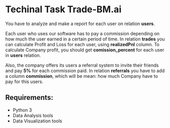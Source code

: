 # Techinal Task Trade-BM.ai


You have to analyze and make a report for each user on relation **users**.


Each user who uses our software has to pay a commission depending on how much the user earned in a certain period of time.
In relation **trades** you can calculate Profit and Loss for each user, using **realizedPnl** column.
To calculate Company profit, you should get **comission_percent** for each user in **users** relation.

Also, the company offers its users a referral system to invite their friends and pay **5%** for each commission paid.
In relation **referrals**  you have to add a column **commission**, which will be mean: how much Company have to pay for this users.

## Requirements:
- Python 3
- Data Analysis tools
- Data Visualization tools


